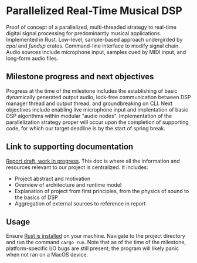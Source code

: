 # Parallelized Real-Time Musical DSP
Proof of concept of a parallelized, multi-threaded strategy to real-time digital signal processing for predominantly musical applications. Implemented in Rust. Low-level, sample-based approach undergirded by _cpal_ and _fundsp_ crates. Command-line interface to modify signal chain. Audio sources include microphone input, samples cued by MIDI input, and long-form audio files.

## Milestone progress and next objectives
Progress at the time of the milestone includes the establishing of basic dynamically generated output audio, lock-free communication between DSP manager thread and output thread, and groundbreaking on CLI. Next objectives include enabling live microphone input and implentation of basic DSP algorithms within modular "audio nodes". Implementation of the parallelization strategy proper will occur upon the completion of supporting code, for which our target deadline is by the start of spring break.

## Link to supporting documentation
[Report draft, work in progress](https://docs.google.com/document/d/1yueU7AsnhksBSHPak2sx3SDHFSOYYCh8bnGxBNqH4V8/edit?usp=sharing).
This doc is where all the information and resources relevant to our project is centralized. It includes:
- Project abstract and motivation
- Overview of architecture and runtime model
- Explanation of project from first principles, from the physics of sound to the basics of DSP
- Aggregation of external sources to reference in report

## Usage
Ensure [Rust is installed](https://www.rust-lang.org/tools/install) on your machine. Navigate to the project directory and run the command `cargo run`. Note that as of the time of the milestone, platform-specific I/O bugs are still present; the program will likely panic when not ran on a MacOS device.
